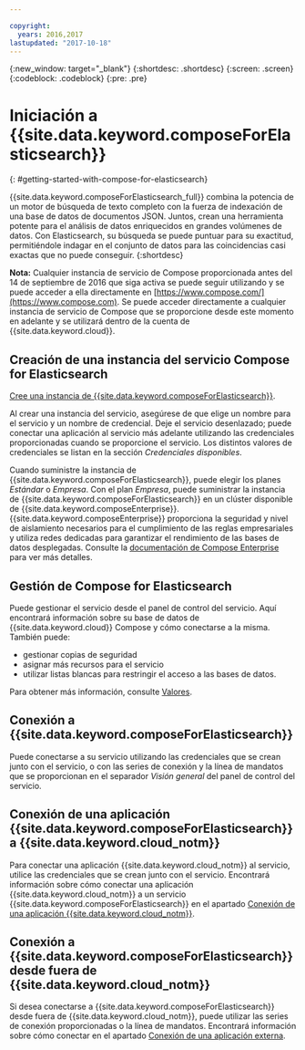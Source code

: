 ```yaml
---

copyright:
  years: 2016,2017
lastupdated: "2017-10-18"
---
```


{:new_window: target="_blank"}
{:shortdesc: .shortdesc}
{:screen: .screen}
{:codeblock: .codeblock}
{:pre: .pre}

# Iniciación a {{site.data.keyword.composeForElasticsearch}}
{: #getting-started-with-compose-for-elasticsearch}

{{site.data.keyword.composeForElasticsearch_full}} combina la potencia de un motor de búsqueda de texto completo con la fuerza de indexación de una base de datos de documentos JSON. Juntos, crean una herramienta potente para el análisis de datos enriquecidos en grandes volúmenes de datos. Con Elasticsearch, su búsqueda se puede puntuar para su exactitud, permitiéndole indagar en el conjunto de datos para las coincidencias casi exactas que no puede conseguir.
{:shortdesc}

**Nota:** Cualquier instancia de servicio de Compose proporcionada antes del 14 de septiembre de 2016 que siga activa se puede seguir utilizando y se puede acceder a ella directamente en [https://www.compose.com/](https://www.compose.com). Se puede acceder directamente a cualquier instancia de servicio de Compose que se proporcione desde este momento en adelante y se utilizará dentro de la cuenta de {{site.data.keyword.cloud}}.

## Creación de una instancia del servicio Compose for Elasticsearch

[Cree una instancia de {{site.data.keyword.composeForElasticsearch}}](https://console.bluemix.net/catalog/services/compose-for-elasticsearch/).

Al crear una instancia del servicio, asegúrese de que elige un nombre para el servicio y un nombre de credencial. Deje el servicio desenlazado; puede conectar una aplicación al servicio más adelante utilizando las credenciales proporcionadas cuando se proporcione el servicio. Los distintos valores de credenciales se listan en la sección *Credenciales disponibles*.

Cuando suministre la instancia de {{site.data.keyword.composeForElasticsearch}}, puede elegir los planes *Estándar* o *Empresa*. Con el plan *Empresa*, puede suministrar la instancia de {{site.data.keyword.composeForElasticsearch}} en un clúster disponible de {{site.data.keyword.composeEnterprise}}. {{site.data.keyword.composeEnterprise}} proporciona la seguridad y nivel de aislamiento necesarios para el cumplimiento de las reglas empresariales y utiliza redes dedicadas para garantizar el rendimiento de las bases de datos desplegadas. Consulte la [documentación de Compose Enterprise](../ComposeEnterprise/index.html) para ver más detalles.

## Gestión de Compose for Elasticsearch

Puede gestionar el servicio desde el panel de control del servicio. Aquí encontrará información sobre su base de datos de {{site.data.keyword.cloud}} Compose y cómo conectarse a la misma. También puede:

- gestionar copias de seguridad
- asignar más recursos para el servicio 
- utilizar listas blancas para restringir el acceso a las bases de datos.

Para obtener más información, consulte [Valores](./dashboard-settings.html).

## Conexión a {{site.data.keyword.composeForElasticsearch}}

Puede conectarse a su servicio utilizando las credenciales que se crean junto con el servicio, o con las series de conexión y la línea de mandatos que se proporcionan en el separador *Visión general* del panel de control del servicio.

## Conexión de una aplicación {{site.data.keyword.composeForElasticsearch}} a {{site.data.keyword.cloud_notm}}

Para conectar una aplicación {{site.data.keyword.cloud_notm}} al servicio, utilice las credenciales que se crean junto con el servicio. Encontrará información sobre cómo conectar una aplicación {{site.data.keyword.cloud_notm}} a un servicio {{site.data.keyword.composeForElasticsearch}} en el apartado [Conexión de una aplicación {{site.data.keyword.cloud_notm}}](./connecting-bluemix-app.html).

## Conexión a {{site.data.keyword.composeForElasticsearch}} desde fuera de {{site.data.keyword.cloud_notm}}

Si desea conectarse a {{site.data.keyword.composeForElasticsearch}} desde fuera de {{site.data.keyword.cloud_notm}}, puede utilizar las series de conexión proporcionadas o la línea de mandatos. Encontrará información sobre cómo conectar en el apartado [Conexión de una aplicación externa](./connecting-external.html).
